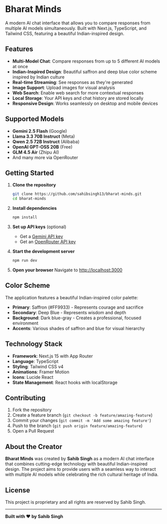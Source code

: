 # Bharat Minds

A modern AI chat interface that allows you to compare responses from multiple AI models simultaneously. Built with Next.js, TypeScript, and Tailwind CSS, featuring a beautiful Indian-inspired design.

## Features

- **Multi-Model Chat**: Compare responses from up to 5 different AI models at once
- **Indian-Inspired Design**: Beautiful saffron and deep blue color scheme inspired by Indian culture
- **Real-time Streaming**: See responses as they're generated
- **Image Support**: Upload images for visual analysis
- **Web Search**: Enable web search for more contextual responses
- **Local Storage**: Your API keys and chat history are stored locally
- **Responsive Design**: Works seamlessly on desktop and mobile devices

## Supported Models

- **Gemini 2.5 Flash** (Google)
- **Llama 3.3 70B Instruct** (Meta)
- **Qwen 2.5 72B Instruct** (Alibaba)
- **OpenAI GPT-OSS 20B** (Free)
- **GLM 4.5 Air** (Zhipu AI)
- And many more via OpenRouter

## Getting Started

1. **Clone the repository**
   ```bash
   git clone https://github.com/sahibsingh13/bharat-minds.git
   cd bharat-minds
   ```

2. **Install dependencies**
   ```bash
   npm install
   ```

3. **Set up API keys** (optional)
   - Get a [Gemini API key](https://aistudio.google.com/app/u/5/apikey?pli=1)
   - Get an [OpenRouter API key](https://openrouter.ai/sign-in?redirect_url=https%3A%2F%2Fopenrouter.ai%2Fsettings%2Fkeys)

4. **Start the development server**
   ```bash
   npm run dev
   ```

5. **Open your browser**
   Navigate to [http://localhost:3000](http://localhost:3000)

## Color Scheme

The application features a beautiful Indian-inspired color palette:

- **Primary**: Saffron (#FF9933) - Represents courage and sacrifice
- **Secondary**: Deep Blue - Represents wisdom and depth
- **Background**: Dark blue-gray - Creates a professional, focused environment
- **Accents**: Various shades of saffron and blue for visual hierarchy

## Technology Stack

- **Framework**: Next.js 15 with App Router
- **Language**: TypeScript
- **Styling**: Tailwind CSS v4
- **Animations**: Framer Motion
- **Icons**: Lucide React
- **State Management**: React hooks with localStorage

## Contributing

1. Fork the repository
2. Create a feature branch (`git checkout -b feature/amazing-feature`)
3. Commit your changes (`git commit -m 'Add some amazing feature'`)
4. Push to the branch (`git push origin feature/amazing-feature`)
5. Open a Pull Request

## About the Creator

**Bharat Minds** was created by **Sahib Singh** as a modern AI chat interface that combines cutting-edge technology with beautiful Indian-inspired design. The project aims to provide users with a seamless way to interact with multiple AI models while celebrating the rich cultural heritage of India.

## License

This project is proprietary and all rights are reserved by Sahib Singh.

---

**Built with ❤️ by Sahib Singh**
